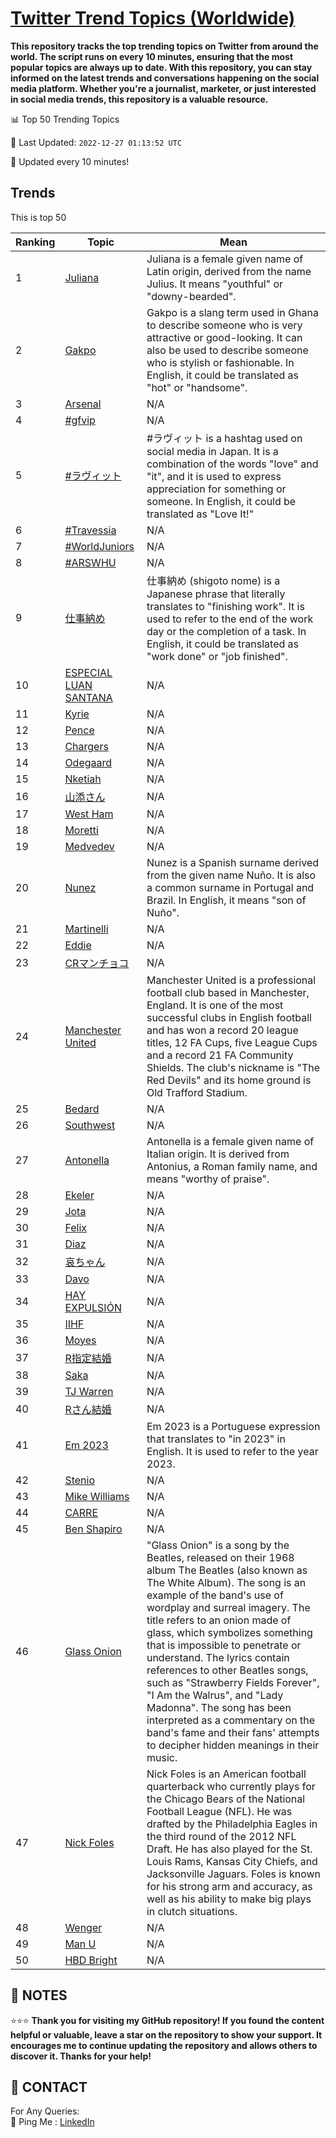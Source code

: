 [Twitter Trend Topics (Worldwide)](https://github.com/ErcinDedeoglu/Twitter-Trend-Topics)
==========

**This repository tracks the top trending topics on Twitter from around the world. 
The script runs on every 10 minutes, ensuring that the most popular topics are always up to date. 
With this repository, you can stay informed on the latest trends and conversations happening on the social media platform. 
Whether you're a journalist, marketer, or just interested in social media trends, this repository is a valuable resource.**


📊 Top 50 Trending Topics

📆 Last Updated: `2022-12-27 01:13:52 UTC`

🔧 Updated every 10 minutes!


## Trends

This is top 50

| Ranking | Topic | Mean |
| ------- | ------------ | ------------ |
| 1 | [Juliana](http://twitter.com/search?q=Juliana) | Juliana is a female given name of Latin origin, derived from the name Julius. It means "youthful" or "downy-bearded". |
| 2 | [Gakpo](http://twitter.com/search?q=Gakpo) | Gakpo is a slang term used in Ghana to describe someone who is very attractive or good-looking. It can also be used to describe someone who is stylish or fashionable. In English, it could be translated as "hot" or "handsome". |
| 3 | [Arsenal](http://twitter.com/search?q=Arsenal) | N/A |
| 4 | [#gfvip](http://twitter.com/search?q=%23gfvip) | N/A |
| 5 | [#ラヴィット](http://twitter.com/search?q=%23%e3%83%a9%e3%83%b4%e3%82%a3%e3%83%83%e3%83%88) | #ラヴィット is a hashtag used on social media in Japan. It is a combination of the words "love" and "it", and it is used to express appreciation for something or someone. In English, it could be translated as "Love It!" |
| 6 | [#Travessia](http://twitter.com/search?q=%23Travessia) | N/A |
| 7 | [#WorldJuniors](http://twitter.com/search?q=%23WorldJuniors) | N/A |
| 8 | [#ARSWHU](http://twitter.com/search?q=%23ARSWHU) | N/A |
| 9 | [仕事納め](http://twitter.com/search?q=%e4%bb%95%e4%ba%8b%e7%b4%8d%e3%82%81) | 仕事納め (shigoto nome) is a Japanese phrase that literally translates to "finishing work". It is used to refer to the end of the work day or the completion of a task. In English, it could be translated as "work done" or "job finished". |
| 10 | [ESPECIAL LUAN SANTANA](http://twitter.com/search?q=ESPECIAL+LUAN+SANTANA) | N/A |
| 11 | [Kyrie](http://twitter.com/search?q=Kyrie) | N/A |
| 12 | [Pence](http://twitter.com/search?q=Pence) | N/A |
| 13 | [Chargers](http://twitter.com/search?q=Chargers) | N/A |
| 14 | [Odegaard](http://twitter.com/search?q=Odegaard) | N/A |
| 15 | [Nketiah](http://twitter.com/search?q=Nketiah) | N/A |
| 16 | [山添さん](http://twitter.com/search?q=%e5%b1%b1%e6%b7%bb%e3%81%95%e3%82%93) | N/A |
| 17 | [West Ham](http://twitter.com/search?q=West+Ham) | N/A |
| 18 | [Moretti](http://twitter.com/search?q=Moretti) | N/A |
| 19 | [Medvedev](http://twitter.com/search?q=Medvedev) | N/A |
| 20 | [Nunez](http://twitter.com/search?q=Nunez) | Nunez is a Spanish surname derived from the given name Nuño. It is also a common surname in Portugal and Brazil. In English, it means "son of Nuño". |
| 21 | [Martinelli](http://twitter.com/search?q=Martinelli) | N/A |
| 22 | [Eddie](http://twitter.com/search?q=Eddie) | N/A |
| 23 | [CRマンチョコ](http://twitter.com/search?q=CR%e3%83%9e%e3%83%b3%e3%83%81%e3%83%a7%e3%82%b3) | N/A |
| 24 | [Manchester United](http://twitter.com/search?q=Manchester+United) | Manchester United is a professional football club based in Manchester, England. It is one of the most successful clubs in English football and has won a record 20 league titles, 12 FA Cups, five League Cups and a record 21 FA Community Shields. The club's nickname is "The Red Devils" and its home ground is Old Trafford Stadium. |
| 25 | [Bedard](http://twitter.com/search?q=Bedard) | N/A |
| 26 | [Southwest](http://twitter.com/search?q=Southwest) | N/A |
| 27 | [Antonella](http://twitter.com/search?q=Antonella) | Antonella is a female given name of Italian origin. It is derived from Antonius, a Roman family name, and means "worthy of praise". |
| 28 | [Ekeler](http://twitter.com/search?q=Ekeler) | N/A |
| 29 | [Jota](http://twitter.com/search?q=Jota) | N/A |
| 30 | [Felix](http://twitter.com/search?q=Felix) | N/A |
| 31 | [Diaz](http://twitter.com/search?q=Diaz) | N/A |
| 32 | [哀ちゃん](http://twitter.com/search?q=%e5%93%80%e3%81%a1%e3%82%83%e3%82%93) | N/A |
| 33 | [Davo](http://twitter.com/search?q=Davo) | N/A |
| 34 | [HAY EXPULSIÓN](http://twitter.com/search?q=HAY+EXPULSI%c3%93N) | N/A |
| 35 | [IIHF](http://twitter.com/search?q=IIHF) | N/A |
| 36 | [Moyes](http://twitter.com/search?q=Moyes) | N/A |
| 37 | [R指定結婚](http://twitter.com/search?q=R%e6%8c%87%e5%ae%9a%e7%b5%90%e5%a9%9a) | N/A |
| 38 | [Saka](http://twitter.com/search?q=Saka) | N/A |
| 39 | [TJ Warren](http://twitter.com/search?q=TJ+Warren) | N/A |
| 40 | [Rさん結婚](http://twitter.com/search?q=R%e3%81%95%e3%82%93%e7%b5%90%e5%a9%9a) | N/A |
| 41 | [Em 2023](http://twitter.com/search?q=Em+2023) | Em 2023 is a Portuguese expression that translates to "in 2023" in English. It is used to refer to the year 2023. |
| 42 | [Stenio](http://twitter.com/search?q=Stenio) | N/A |
| 43 | [Mike Williams](http://twitter.com/search?q=Mike+Williams) | N/A |
| 44 | [CARRE](http://twitter.com/search?q=CARRE) | N/A |
| 45 | [Ben Shapiro](http://twitter.com/search?q=Ben+Shapiro) | N/A |
| 46 | [Glass Onion](http://twitter.com/search?q=Glass+Onion) | "Glass Onion" is a song by the Beatles, released on their 1968 album The Beatles (also known as The White Album). The song is an example of the band's use of wordplay and surreal imagery. The title refers to an onion made of glass, which symbolizes something that is impossible to penetrate or understand. The lyrics contain references to other Beatles songs, such as "Strawberry Fields Forever", "I Am the Walrus", and "Lady Madonna". The song has been interpreted as a commentary on the band's fame and their fans' attempts to decipher hidden meanings in their music. |
| 47 | [Nick Foles](http://twitter.com/search?q=Nick+Foles) | Nick Foles is an American football quarterback who currently plays for the Chicago Bears of the National Football League (NFL). He was drafted by the Philadelphia Eagles in the third round of the 2012 NFL Draft. He has also played for the St. Louis Rams, Kansas City Chiefs, and Jacksonville Jaguars. Foles is known for his strong arm and accuracy, as well as his ability to make big plays in clutch situations. |
| 48 | [Wenger](http://twitter.com/search?q=Wenger) | N/A |
| 49 | [Man U](http://twitter.com/search?q=Man+U) | N/A |
| 50 | [HBD Bright](http://twitter.com/search?q=HBD+Bright) | N/A |




## 📝 NOTES

⭐⭐⭐ **Thank you for visiting my GitHub repository! If you found the content helpful or valuable, leave a star on the repository to show your support. It encourages me to continue updating the repository and allows others to discover it. Thanks for your help!**

## 📨 CONTACT

 For Any Queries:  
            🏓 Ping Me : [LinkedIn](https://www.linkedin.com/in/ercindedeoglu/)